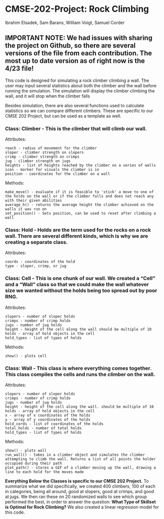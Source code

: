 # CMSE-202-Project: Rock Climbing
Ibrahim Elsadek, Sam Barans, William Voigt, Samuel Corder

## IMPORTANT NOTE: We had issues with sharing the project on Github, so there are several versions of the file from each contribution. **The most up to date version as of right now is the 4/23 file!**


This code is designed for simulating a rock climber climbing a wall. The user may input several statistics about both the climber and the wall before running the simulation. The simulation will display the climber climbing the wall, and it will stop when the climber falls

Besides simulation, there are also several functions used to calculate statistics so we can compare different climbers. These are specific to our CMSE 202 Project, but can be used as a template as well.


### Class: Climber - This is the climber that will climb our wall.

Attributes:

    reach - radius of movement for the climber
    sloper - climber strength on slopers
    crimp - climber strength on crimps
    jug - climber strength on jugs
    heights - list of heights reached by the climber on a series of walls
    icon - marker for visuals the climber is in
    position - coordinates for the climber on a wall
    
Methods:

    make_move() - evaluate if it is feasible to 'stick' a move to one of the holds on the wall or if the climber falls and does not reach any with their given abilities
    average_h() - returns the average height the climber achieved on the walls it was run on
    set_position() - Sets position, can be used to reset after climbing a wall



### Class: Hold - Holds are the term used for the rocks on a rock wall. There are several different kinds, which is why we are creating a separate class.
Attributes:

    coords - coordinates of the hold 
    type - sloper, crimp, or jug


### Class: Cell - This is one chunk of our wall. We created a “Cell” and a “Wall” class so that we could make the wall whatever size we wanted without the holds being too spread out by poor RNG.
Attributes:

    slopers - number of sloper holds
    crimps - number of crimp holds
    jugs - number of jug holds
    height - height of the cell along the wall should be multiple of 10
    holds - array of hold objects in the cell
    hold_types - list of types of holds
    
Methods:

    show() - plots cell


### Class: Wall - This class is where everything comes together. This class compiles the cells and runs the climber on the wall.

Attributes:

    slopers - number of sloper holds
    crimps - number of crimp holds
    jugs - number of jug holds
    height - height of the cell along the wall. should be multiple of 10
    holds - array of hold objects in the cell
    x - array of x coordinates of the holds
    y - array of y coordinates of the holds
    hold_cords - list of coordinates of the holds
    total_holds - number of total holds
    hold_types - list of types of holds
        
Methods:

    show() - plots wall
    run_wall() - takes in a climber object and simulates the climber attempting to climb the wall. Returns a list of all points the holder occupied during their path
    plot_path() - stores a GIF of a climber moving up the wall, drawing a line to each hold for the moves made


**Everything Below the Classes is specific to our CMSE 202 Project.**
To summarize what we did specifically, we created 400 climbers, 100 of each in categories, being all around, good at slopers, good at crimps, and good at jugs. We then ran these on 20 randomized walls to see which group performed the best, in order to answer the question: **What Type of Skillset is Optimal for Rock Climbing?** We also created a linear regression model for this code.

```python

```
